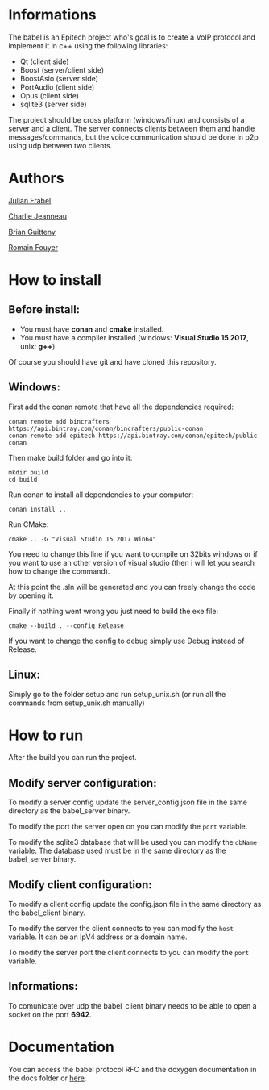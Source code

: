 # Informations
The babel is an Epitech project who's goal is to create a VoIP protocol and implement it in c++ using the following libraries:
* Qt (client side)
* Boost (server/client side)
* BoostAsio (server side)
* PortAudio (client side)
* Opus (client side)
* sqlite3 (server side)

The project should be cross platform (windows/linux) and consists of a server and a client. The server connects clients between them and handle messages/commands, but the voice communication should be done in p2p using udp between two clients.

# Authors
[Julian Frabel](https://github.com/Eldriann)

[Charlie Jeanneau](https://github.com/JeSuisCharlie1)

[Brian Guitteny](https://github.com/briangtn)

[Romain Fouyer](https://github.com/romanosaurus)

# How to install

## Before install:
* You must have **conan** and **cmake** installed.
* You must have a compiler installed (windows: **Visual Studio 15 2017**, unix: **g++**)

Of course you should have git and have cloned this repository.

## Windows:
First add the conan remote that have all the dependencies required:

    conan remote add bincrafters https://api.bintray.com/conan/bincrafters/public-conan
    conan remote add epitech https://api.bintray.com/conan/epitech/public-conan
    
Then make build folder and go into it:
    
    mkdir build
    cd build
    
Run conan to install all dependencies to your computer:

    conan install ..
    
Run CMake:

    cmake .. -G "Visual Studio 15 2017 Win64"
    
You need to change this line if you want to compile on 32bits windows or if you want to use an other version of visual studio (then i will let you search how to change the command).

At this point the .sln will be generated and you can freely change the code by opening it.

Finally if nothing went wrong you just need to build the exe file:

    cmake --build . --config Release
    
If you want to change the config to debug simply use Debug instead of Release.

## Linux:
Simply go to the folder setup and run setup_unix.sh (or run all the commands from setup_unix.sh manually)

# How to run
After the build you can run the project.

## Modify server configuration:
To modify a server config update the server_config.json file in the same directory as the babel_server binary.

To modify the port the server open on you can modify the `port` variable.

To modify the sqlite3 database that will be used you can modify the `dbName` variable. The database used must be in the same directory as the babel_server binary.

## Modify client configuration:
To modify a client config update the config.json file in the same directory as the babel_client binary.

To modify the server the client connects to you can modify the `host` variable. It can be an IpV4 address or a domain name.

To modify the server port the client connects to you can modify the `port` variable.

## Informations:
To comunicate over udp the babel_client binary needs to be able to open a socket on the port **6942**.

# Documentation
You can access the babel protocol RFC and the doxygen documentation in the docs folder or [here](https://babel.b12powered.com).
